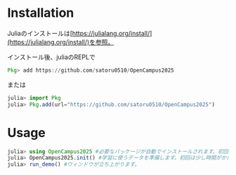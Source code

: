 # Installation
Juliaのインストールは[https://julialang.org/install/](https://julialang.org/install/)を参照。

インストール後、juliaのREPLで
```julia
Pkg> add https://github.com/satoru0510/OpenCampus2025
```
または
```julia
julia> import Pkg
julia> Pkg.add(url="https://github.com/satoru0510/OpenCampus2025")
```

# Usage
```julia
julia> using OpenCampus2025 #必要なパッケージが自動でインストールされます。初回は少し時間がかかります。
julia> OpenCampus2025.init() #学習に使うデータを準備します。初回は少し時間がかかります。何か聞かれたら"y"と入力してEnter。
julia> run_demo() #ウィンドウが立ち上がります。
```